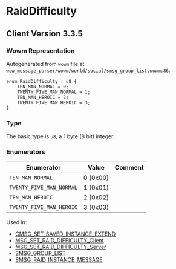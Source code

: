 # RaidDifficulty

## Client Version 3.3.5

### Wowm Representation

Autogenerated from `wowm` file at [`wow_message_parser/wowm/world/social/smsg_group_list.wowm:86`](https://github.com/gtker/wow_messages/tree/main/wow_message_parser/wowm/world/social/smsg_group_list.wowm#L86).

```rust,ignore
enum RaidDifficulty : u8 {
    TEN_MAN_NORMAL = 0;
    TWENTY_FIVE_MAN_NORMAL = 1;
    TEN_MAN_HEROIC = 2;
    TWENTY_FIVE_MAN_HEROIC = 3;
}
```
### Type
The basic type is `u8`, a 1 byte (8 bit) integer.
### Enumerators
| Enumerator | Value  | Comment |
| --------- | -------- | ------- |
| `TEN_MAN_NORMAL` | 0 (0x00) |  |
| `TWENTY_FIVE_MAN_NORMAL` | 1 (0x01) |  |
| `TEN_MAN_HEROIC` | 2 (0x02) |  |
| `TWENTY_FIVE_MAN_HEROIC` | 3 (0x03) |  |

Used in:
* [CMSG_SET_SAVED_INSTANCE_EXTEND](cmsg_set_saved_instance_extend.md)
* [MSG_SET_RAID_DIFFICULTY_Client](msg_set_raid_difficulty_client.md)
* [MSG_SET_RAID_DIFFICULTY_Server](msg_set_raid_difficulty_server.md)
* [SMSG_GROUP_LIST](smsg_group_list.md)
* [SMSG_RAID_INSTANCE_MESSAGE](smsg_raid_instance_message.md)

